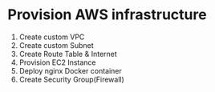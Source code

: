 # Provision AWS infrastructure

<ol>
   <li>Create custom VPC</li>
   <li>Create custom Subnet</li>
   <li>Create Route Table & Internet</li>
   <li>Provision EC2 Instance</li>
   <li>Deploy nginx Docker container</li>
   <li>Create Security Group(Firewall)</li>
</ol>